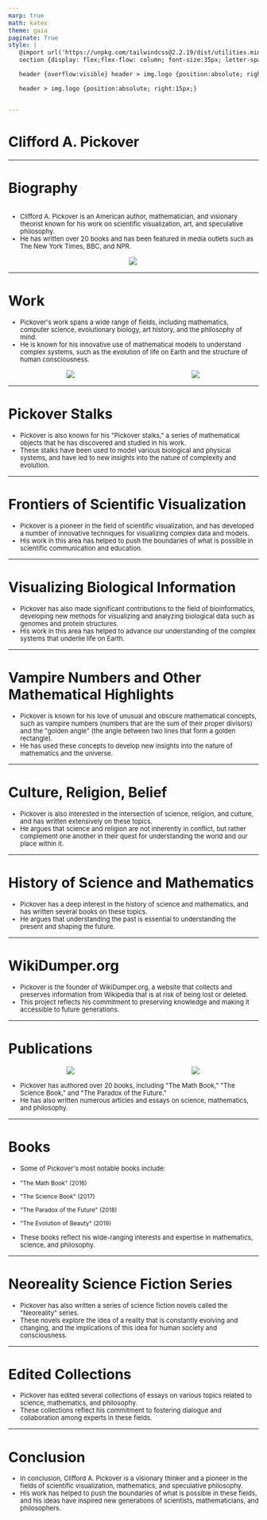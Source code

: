 ```yaml
---
marp: true
math: katex
theme: gaia
paginate: True
style: |
   @import url('https://unpkg.com/tailwindcss@2.2.19/dist/utilities.min.css');
   section {display: flex;flex-flow: column; font-size:35px; letter-spacing:1.4px;}

   header {overflow:visible} header > img.logo {position:absolute; right:15px;}

   header > img.logo {position:absolute; right:15px;}


---
```

<!-- backgroundColor: white -->
<!-- _class: lead -->

 # Clifford A. Pickover

---
<style scoped>p,li {font-size:0.88em}</style>

 # Biography
<div style='flex:1 1 auto; min-height:0;' class="grid grid-cols-8 gap-4">
<div style='display:flex; flex-flow:column; min-height:0;' class="col-span-4">

- Clifford A. Pickover is an American author, mathematician, and visionary theorist known for his work on scientific visualization, art, and speculative philosophy.
- He has written over 20 books and has been featured in media outlets such as The New York Times, BBC, and NPR.
</div>

<div style='display:flex; flex-flow:column; min-height:0;' class="col-span-4">

<div style="display: flex; flex: 1 1 auto; flex-flow: row; min-height: 0"><div style="display: flex; flex: 1 1 auto; justify-content: center;min-height:0;min-width:0; margin-bottom:0.1em;;margin-right:0.15em">
<img style='object-fit: contain; max-height:100%; max-width:100%; background-color: rgba(0,0,0,0);' src='https://upload.wikimedia.org/wikipedia/commons/thumb/f/f4/24-cell.gif/144px-24-cell.gif'/>
</div>
</div>

</div>

</div>


---
<style scoped>p,li {font-size:0.84em}</style>

 # Work
- Pickover's work spans a wide range of fields, including mathematics, computer science, evolutionary biology, art history, and the philosophy of mind.
- He is known for his innovative use of mathematical models to understand complex systems, such as the evolution of life on Earth and the structure of human consciousness.
<div style="display: flex; flex: 1 1 auto; flex-flow: row; min-height: 0"><div style="display: flex; flex: 1 1 auto; justify-content: center;min-height:0;min-width:0; margin-bottom:0.1em;;margin-right:0.15em">
<img style='object-fit: contain; max-height:100%; max-width:100%; background-color: rgba(0,0,0,0);' src='https://upload.wikimedia.org/wikipedia/commons/thumb/0/02/Lechuguilla_Cave_Pearlsian_Gulf.jpg/220px-Lechuguilla_Cave_Pearlsian_Gulf.jpg'/>
</div>
<div style="display: flex; flex: 1 1 auto; justify-content: center;min-height:0;min-width:0; margin-bottom:0.1em;;margin-right:0.15em">
<img style='object-fit: contain; max-height:100%; max-width:100%; background-color: rgba(0,0,0,0);' src='https://upload.wikimedia.org/wikipedia/commons/thumb/b/bd/Pickover-stalks.png/220px-Pickover-stalks.png'/>
</div>
</div>


---
<style scoped>p,li {font-size:0.92em}</style>

 # Pickover Stalks
- Pickover is also known for his "Pickover stalks," a series of mathematical objects that he has discovered and studied in his work.
- These stalks have been used to model various biological and physical systems, and have led to new insights into the nature of complexity and evolution.


---
<style scoped>p,li {font-size:0.92em}</style>

 # Frontiers of Scientific Visualization
- Pickover is a pioneer in the field of scientific visualization, and has developed a number of innovative techniques for visualizing complex data and models.
- His work in this area has helped to push the boundaries of what is possible in scientific communication and education.


---
<style scoped>p,li {font-size:0.92em}</style>

 # **Visualizing Biological Information**

- Pickover has also made significant contributions to the field of bioinformatics, developing new methods for visualizing and analyzing biological data such as genomes and protein structures.
- His work in this area has helped to advance our understanding of the complex systems that underlie life on Earth.

---
<style scoped>p,li {font-size:0.92em}</style>

 # Vampire Numbers and Other Mathematical Highlights
- Pickover is known for his love of unusual and obscure mathematical concepts, such as vampire numbers (numbers that are the sum of their proper divisors) and the "golden angle" (the angle between two lines that form a golden rectangle).
- He has used these concepts to develop new insights into the nature of mathematics and the universe.


---
<style scoped>p,li {font-size:0.92em}</style>

 # Culture, Religion, Belief
- Pickover is also interested in the intersection of science, religion, and culture, and has written extensively on these topics.
- He argues that science and religion are not inherently in conflict, but rather complement one another in their quest for understanding the world and our place within it.


---
<style scoped>p,li {font-size:0.92em}</style>

 # History of Science and Mathematics
- Pickover has a deep interest in the history of science and mathematics, and has written several books on these topics.
- He argues that understanding the past is essential to understanding the present and shaping the future.


---
<style scoped>p,li {font-size:0.92em}</style>

 # WikiDumper.org

- Pickover is the founder of WikiDumper.org, a website that collects and preserves information from Wikipedia that is at risk of being lost or deleted.
- This project reflects his commitment to preserving knowledge and making it accessible to future generations.

---
<style scoped>p,li {font-size:0.84em}</style>

 # **Publications**
<div style="display: flex; flex: 1 1 auto; flex-flow: row; min-height: 0"><div style="display: flex; flex: 1 1 auto; justify-content: center;min-height:0;min-width:0; margin-bottom:0.1em;;margin-right:0.15em">
<img style='object-fit: contain; max-height:100%; max-width:100%; background-color: rgba(0,0,0,0);' src='https://upload.wikimedia.org/wikipedia/commons/thumb/4/4a/Attractor_Poisson_Saturne.jpg/220px-Attractor_Poisson_Saturne.jpg'/>
</div>
<div style="display: flex; flex: 1 1 auto; justify-content: center;min-height:0;min-width:0; margin-bottom:0.1em;;margin-right:0.15em">
<img style='object-fit: contain; max-height:100%; max-width:100%; background-color: rgba(0,0,0,0);' src='https://upload.wikimedia.org/wikipedia/commons/thumb/e/e4/Theodor_Kittelsen_-_Skogtroll%2C_1906_%28Forest_Troll%29.jpg/220px-Theodor_Kittelsen_-_Skogtroll%2C_1906_%28Forest_Troll%29.jpg'/>
</div>
</div>

- Pickover has authored over 20 books, including "The Math Book," "The Science Book," and "The Paradox of the Future."
- He has also written numerous articles and essays on science, mathematics, and philosophy.

---
<style scoped>p,li {font-size:0.76em}</style>

 # Books

- Some of Pickover's most notable books include:

+ "The Math Book" (2016)

+ "The Science Book" (2017)

+ "The Paradox of the Future" (2018)

+ "The Evolution of Beauty" (2019)
- These books reflect his wide-ranging interests and expertise in mathematics, science, and philosophy.

---
<style scoped>p,li {font-size:0.92em}</style>

 # Neoreality Science Fiction Series
- Pickover has also written a series of science fiction novels called the "Neoreality" series.
- These novels explore the idea of a reality that is constantly evolving and changing, and the implications of this idea for human society and consciousness.


---
<style scoped>p,li {font-size:0.92em}</style>

 # Edited Collections

- Pickover has edited several collections of essays on various topics related to science, mathematics, and philosophy.
- These collections reflect his commitment to fostering dialogue and collaboration among experts in these fields.

---
<style scoped>p,li {font-size:0.92em}</style>

 # Conclusion
- In conclusion, Clifford A. Pickover is a visionary thinker and a pioneer in the fields of scientific visualization, mathematics, and speculative philosophy.
- His work has helped to push the boundaries of what is possible in these fields, and his ideas have inspired new generations of scientists, mathematicians, and philosophers.
